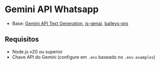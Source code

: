 ﻿# Gemini API Whatsapp

- Base: [Gemini API Text Generation](https://ai.google.dev/gemini-api/docs/text-generation), [js-genai](https://googleapis.github.io/js-genai/release_docs/index.html), [baileys-pro](https://www.npmjs.com/package/baileys-pro?activeTab=readme#connecting-account)

## Requisitos

- Node.js v20 ou superior
- Chave API do Gemini (configure em `.env` baseado no `.env.examples`)

